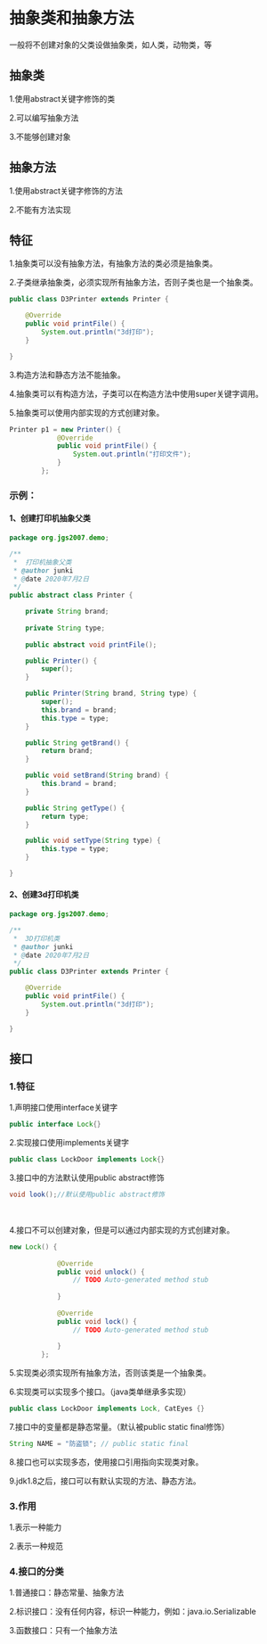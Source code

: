 # 抽象类和抽象方法

一般将不创建对象的父类设做抽象类，如人类，动物类，等



## 抽象类

1.使用abstract关键字修饰的类

2.可以编写抽象方法

3.不能够创建对象





## 抽象方法

1.使用abstract关键字修饰的方法

2.不能有方法实现







## 特征

1.抽象类可以没有抽象方法，有抽象方法的类必须是抽象类。



2.子类继承抽象类，必须实现所有抽象方法，否则子类也是一个抽象类。

```java
public class D3Printer extends Printer {

	@Override
	public void printFile() {
		System.out.println("3d打印");
	}

}
```



3.构造方法和静态方法不能抽象。	



4.抽象类可以有构造方法，子类可以在构造方法中使用super关键字调用。



5.抽象类可以使用内部实现的方式创建对象。

```java
Printer p1 = new Printer() {
			@Override
			public void printFile() {
				System.out.println("打印文件");
			}
		};
```





### 示例：

#### 1、创建打印机抽象父类

```java
package org.jgs2007.demo;

/**
 * 	打印机抽象父类
 * @author junki
 * @date 2020年7月2日
 */
public abstract class Printer {

	private String brand;
	
	private String type;
	
	public abstract void printFile();

	public Printer() {
		super();
	}

	public Printer(String brand, String type) {
		super();
		this.brand = brand;
		this.type = type;
	}

	public String getBrand() {
		return brand;
	}

	public void setBrand(String brand) {
		this.brand = brand;
	}

	public String getType() {
		return type;
	}

	public void setType(String type) {
		this.type = type;
	}

}

```

#### 2、创建3d打印机类

```java
package org.jgs2007.demo;

/**
 *  3D打印机类
 * @author junki
 * @date 2020年7月2日
 */
public class D3Printer extends Printer {

	@Override
	public void printFile() {
		System.out.println("3d打印");
	}

}

```



## 接口

### 1.特征



1.声明接口使用interface关键字

```java
public interface Lock{}
```





2.实现接口使用implements关键字

```java
public class LockDoor implements Lock{}
```



3.接口中的方法默认使用public abstract修饰

```java
void look();//默认使用public abstract修饰
```

​	

4.接口不可以创建对象，但是可以通过内部实现的方式创建对象。

```java
new Lock() {
			
			@Override
			public void unlock() {
				// TODO Auto-generated method stub
				
			}
			
			@Override
			public void lock() {
				// TODO Auto-generated method stub
				
			}
		};
```



5.实现类必须实现所有抽象方法，否则该类是一个抽象类。





6.实现类可以实现多个接口。（java类单继承多实现）

```java
public class LockDoor implements Lock, CatEyes {}
```





7.接口中的变量都是静态常量。（默认被public static final修饰）	



```java
String NAME = "防盗锁"; // public static final 
```

8.接口也可以实现多态，使用接口引用指向实现类对象。

9.jdk1.8之后，接口可以有默认实现的方法、静态方法。

### 3.作用



1.表示一种能力

2.表示一种规范







### 4.接口的分类

1.普通接口：静态常量、抽象方法

2.标识接口：没有任何内容，标识一种能力，例如：java.io.Serializable

3.函数接口：只有一个抽象方法